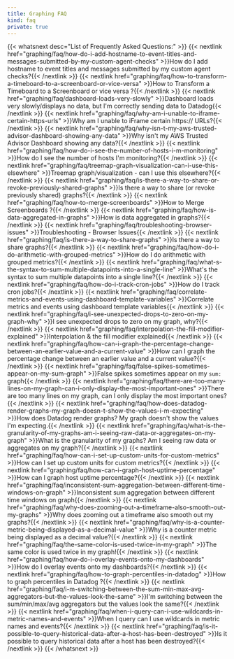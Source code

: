 ```yaml
---
title: Graphing FAQ
kind: faq
private: true
---
```


{{< whatsnext desc="List of Frequently Asked Questions:" >}}
    {{< nextlink href="graphing/faq/how-do-i-add-hostname-to-event-titles-and-messages-submitted-by-my-custom-agent-checks" >}}How do I add hostname to event titles and messages submitted by my custom agent checks?{{< /nextlink >}}
    {{< nextlink href="graphing/faq/how-to-transform-a-timeboard-to-a-screenboard-or-vice-versa" >}}How to Transform a Timeboard to a Screenboard or vice versa ?{{< /nextlink >}}
    {{< nextlink href="graphing/faq/dashboard-loads-very-slowly" >}}Dashboard loads very slowly/displays no data, but I'm correctly sending data to Datadog{{< /nextlink >}}
    {{< nextlink href="graphing/faq/why-am-i-unable-to-iframe-certain-https-urls" >}}Why am I unable to iFrame certain https:// URLs?{{< /nextlink >}}
    {{< nextlink href="graphing/faq/why-isn-t-my-aws-trusted-advisor-dashboard-showing-any-data" >}}Why isn't my AWS Trusted Advisor Dashboard showing any data?{{< /nextlink >}}
    {{< nextlink href="graphing/faq/how-do-i-see-the-number-of-hosts-i-m-monitoring" >}}How do I see the number of hosts I'm monitoring?{{< /nextlink >}}
    {{< nextlink href="graphing/faq/treemap-graph-visualization-can-i-use-this-elsewhere" >}}Treemap graph/visualization - can I use this elsewhere?{{< /nextlink >}}
    {{< nextlink href="graphing/faq/is-there-a-way-to-share-or-revoke-previously-shared-graphs" >}}Is there a way to share (or revoke previously shared) graphs?{{< /nextlink >}}
    {{< nextlink href="graphing/faq/how-to-merge-screenboards" >}}How to Merge Screenboards ?{{< /nextlink >}}
    {{< nextlink href="graphing/faq/how-is-data-aggregated-in-graphs" >}}How is data aggregated in graphs?{{< /nextlink >}}
    {{< nextlink href="graphing/faq/troubleshooting-browser-issues" >}}Troubleshooting - Browser Issues{{< /nextlink >}}
    {{< nextlink href="graphing/faq/is-there-a-way-to-share-graphs" >}}Is there a way to share graphs?{{< /nextlink >}}
    {{< nextlink href="graphing/faq/how-do-i-do-arithmetic-with-grouped-metrics" >}}How do I do arithmetic with grouped metrics?{{< /nextlink >}}
    {{< nextlink href="graphing/faq/what-s-the-syntax-to-sum-multiple-datapoints-into-a-single-line" >}}What's the syntax to sum multiple datapoints into a single line?{{< /nextlink >}}
    {{< nextlink href="graphing/faq/how-do-i-track-cron-jobs" >}}How do I track cron jobs?{{< /nextlink >}}
    {{< nextlink href="graphing/faq/correlate-metrics-and-events-using-dashboard-template-variables" >}}Correlate metrics and events using dashboard template variables{{< /nextlink >}}
    {{< nextlink href="graphing/faq/i-see-unexpected-drops-to-zero-on-my-graph-why" >}}I see unexpected drops to zero on my graph, why?{{< /nextlink >}}
    {{< nextlink href="graphing/faq/interpolation-the-fill-modifier-explained" >}}Interpolation & the fill modifier explained{{< /nextlink >}}
    {{< nextlink href="graphing/faq/how-can-i-graph-the-percentage-change-between-an-earlier-value-and-a-current-value" >}}How can I graph the percentage change between an earlier value and a current value?{{< /nextlink >}}
    {{< nextlink href="graphing/faq/false-spikes-sometimes-appear-on-my-sum-graph" >}}False spikes sometimes appear on my `sum:` graph{{< /nextlink >}}
    {{< nextlink href="graphing/faq/there-are-too-many-lines-on-my-graph-can-i-only-display-the-most-important-ones" >}}There are too many lines on my graph, can I only display the most important ones?{{< /nextlink >}}
    {{< nextlink href="graphing/faq/how-does-datadog-render-graphs-my-graph-doesn-t-show-the-values-i-m-expecting" >}}How does Datadog render graphs? My graph doesn't show the values I'm expecting.{{< /nextlink >}}
    {{< nextlink href="graphing/faq/what-is-the-granularity-of-my-graphs-am-i-seeing-raw-data-or-aggregates-on-my-graph" >}}What is the granularity of my graphs? Am I seeing raw data or aggregates on my graph?{{< /nextlink >}}
    {{< nextlink href="graphing/faq/how-can-i-set-up-custom-units-for-custom-metrics" >}}How can I set up custom units for custom metrics?{{< /nextlink >}}
    {{< nextlink href="graphing/faq/how-can-i-graph-host-uptime-percentage" >}}How can I graph host uptime percentage?{{< /nextlink >}}
    {{< nextlink href="graphing/faq/inconsistent-sum-aggregation-between-different-time-windows-on-graph" >}}Inconsistent sum aggregation between different time windows on graph{{< /nextlink >}}
    {{< nextlink href="graphing/faq/why-does-zooming-out-a-timeframe-also-smooth-out-my-graphs" >}}Why does zooming out a timeframe also smooth out my graphs?{{< /nextlink >}}
    {{< nextlink href="graphing/faq/why-is-a-counter-metric-being-displayed-as-a-decimal-value" >}}Why is a counter metric being displayed as a decimal value?{{< /nextlink >}}
    {{< nextlink href="graphing/faq/the-same-color-is-used-twice-in-my-graph" >}}The same color is used twice in my graph!{{< /nextlink >}}
    {{< nextlink href="graphing/faq/how-do-i-overlay-events-onto-my-dashboards" >}}How do I overlay events onto my dashboards?{{< /nextlink >}}
    {{< nextlink href="graphing/faq/how-to-graph-percentiles-in-datadog" >}}How to graph percentiles in Datadog ?{{< /nextlink >}}
    {{< nextlink href="graphing/faq/i-m-switching-between-the-sum-min-max-avg-aggregators-but-the-values-look-the-same" >}}I'm switching between the sum/min/max/avg aggregators but the values look the same?{{< /nextlink >}}
    {{< nextlink href="graphing/faq/when-i-query-can-i-use-wildcards-in-metric-names-and-events" >}}When I query can I use wildcards in metric names and events?{{< /nextlink >}}
    {{< nextlink href="graphing/faq/is-it-possible-to-query-historical-data-after-a-host-has-been-destroyed" >}}Is it possible to query historical data after a host has been destroyed?{{< /nextlink >}}
{{< /whatsnext >}}


